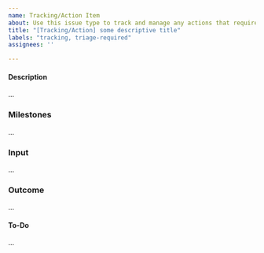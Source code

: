 ```yaml
---
name: Tracking/Action Item
about: Use this issue type to track and manage any actions that require a certain amount of time. Don't use this issue type if the task will be closed within hours.
title: "[Tracking/Action] some descriptive title"
labels: "tracking, triage-required"
assignees: ''

---
```


<!-- Thank you for contributing to the TAG!
    Please remind that an issue is not the place to ask a question.
    The README documents how to reach us https://github.com/cncf/tag-env-sustainability#contact 
    Thank you :) -->

#### Description
<!-- What is your activity about? -->

...

### Milestones
<!-- If the activity is complex, what are the relevant milestones to implement it successfully?  -->

...

### Input
<!-- Which input do you require?  -->

...

### Outcome
<!-- What do you want to achieve and share with the community?  -->

...

#### To-Do
<!-- What specific actions do you need to do to implement it successfully? -->

...
